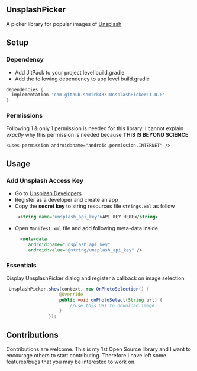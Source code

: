 ## UnsplashPicker
A picker library for popular images of [Unsplash](https://www.unsplash.com)

## Setup
### Dependency
  - Add JitPack to your project level build.gradle
  - Add the following dependency to app level build.gradle
  ```groovy
  dependencies {
    implementation 'com.github.samirk433:UnsplashPicker:1.0.0'
}
  ```
### Permissions
Following 1 & only 1 permission is needed for this library. I cannot explain _exactly_ why this permission is needed because **THIS IS BEYOND SCIENCE**

    <uses-permission android:name="android.permission.INTERNET" />

## Usage
### Add Unsplash Access Key
* Go to [Unsplash Developers](https://unsplash.com/developers)
* Register as a developer and create an app
* Copy the **secret key** to string resources file `strings.xml` as follow
    ```xml
     <string name="unsplash_api_key">API KEY HERE</string>
   ```
* Open `Manifest.xml` file and add following meta-data inside _<application>_
   ```xml
     <meta-data
        android:name="unsplash_api_key" 
        android:value="@string/unsplash_api_key" />
   ```
### Essentials
Display UnsplashPicker dialog and register a callback on image selection

```java
 UnsplashPicker.show(context, new OnPhotoSelection() {
                    @Override
                    public void onPhotoSelect(String url) {
                        //use this URI to download image
                    }
                });
```

## Contributions
Contributions are welcome. This is my 1st Open Source library and I want to encourage others to start contributing. Therefore I have left some features/bugs that you may be interested to work on. 

